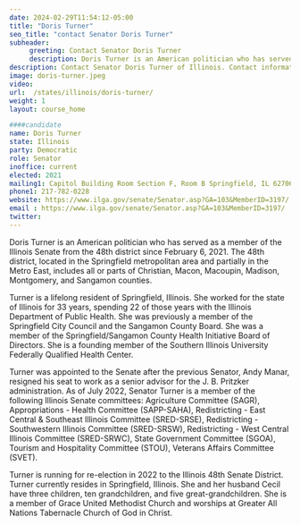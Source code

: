 ```yaml
---
date: 2024-02-29T11:54:12-05:00
title: "Doris Turner"
seo_title: "contact Senator Doris Turner"
subheader:
     greeting: Contact Senator Doris Turner
     description: Doris Turner is an American politician who has served as a member of the Illinois Senate from the 48th district since February 6, 2021. The 48th district, located in the Springfield metropolitan area and partially in the Metro East, includes all or parts of Christian, Macon, Macoupin, Madison, Montgomery, and Sangamon counties.
description: Contact Senator Doris Turner of Illinois. Contact information for Doris Turner includes email address, phone number, and mailing address.
image: doris-turner.jpeg
video:
url:  /states/illinois/doris-turner/
weight: 1
layout: course_home

####candidate
name: Doris Turner
state: Illinois
party: Democratic
role: Senator
inoffice: current
elected: 2021
mailing1: Capitol Building Room Section F, Room B Springfield, IL 62706
phone1: 217-782-0228
website: https://www.ilga.gov/senate/Senator.asp?GA=103&MemberID=3197/
email : https://www.ilga.gov/senate/Senator.asp?GA=103&MemberID=3197/
twitter:
---
```


Doris Turner is an American politician who has served as a member of the Illinois Senate from the 48th district since February 6, 2021. The 48th district, located in the Springfield metropolitan area and partially in the Metro East, includes all or parts of Christian, Macon, Macoupin, Madison, Montgomery, and Sangamon counties.

Turner is a lifelong resident of Springfield, Illinois. She worked for the state of Illinois for 33 years, spending 22 of those years with the Illinois Department of Public Health. She was previously a member of the Springfield City Council and the Sangamon County Board. She was a member of the Springfield/Sangamon County Health Initiative Board of Directors. She is a founding member of the Southern Illinois University Federally Qualified Health Center.

Turner was appointed to the Senate after the previous Senator, Andy Manar, resigned his seat to work as a senior advisor for the J. B. Pritzker administration. As of July 2022, Senator Turner is a member of the following Illinois Senate committees: Agriculture Committee (SAGR), Appropriations - Health Committee (SAPP-SAHA), Redistricting - East Central & Southeast Illinois Committee (SRED-SRSE), Redistricting - Southwestern Illinois Committee (SRED-SRSW), Redistricting - West Central Illinois Committee (SRED-SRWC), State Government Committee (SGOA), Tourism and Hospitality Committee (STOU), Veterans Affairs Committee (SVET).

Turner is running for re-election in 2022 to the Illinois 48th Senate District. Turner currently resides in Springfield, Illinois. She and her husband Cecil have three children, ten grandchildren, and five great-grandchildren. She is a member of Grace United Methodist Church and worships at Greater All Nations Tabernacle Church of God in Christ.
